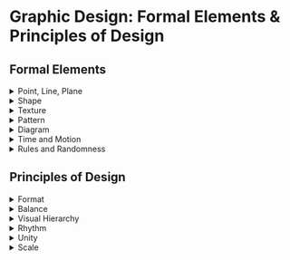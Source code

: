 # Graphic Design: Formal Elements & Principles of Design
## Formal Elements   

<details>
  <summary>Point, Line, Plane</summary>

#### line
- The basic functions of lines include: ```Define shapes, edges, forms; create images, letters, and patterns```
- Delineate boundaries and define areas within a composition
- Assist in ```visually organizing a composition and creating a line of vision``` 
- Can establish a linear mode of expression, a linear style
- When line is the predominant element used to unify a composition or to describe shapes or forms in a design (or painting), the style is termed ```linear```.

    ![linear](./imags/linear1.jpg "linear")
#### Space and Volume

 ```Point and Line```: Physical and Digital In the lettering experiments shown here, each word is written with lines, points, or both, produced with physical elements, digital illustrations, or code-generated vectors. 

  ![linear](./imags/point-and-line.jpg "linear")

 ```Three Objects```: Thirty-Three Ways This comprehensive design project encourages designers to observe, represent, and abstract visible objects using a variety of materials and techniques. Designers begin by visiting an unusual place with surprising things to see and observe, such as a local museum, aquarium, or botanical garden. They produce a substantial number of observational drawings of three objects, paying special attention to the appearance of form, color, texture, and materials. Careful observation is followed by exercises in creating word lists and drawing from memory to create a total of ninety-nine studies. The project exposes designers to the iterative design process, building individual capacity for patience, endurance, and an open mind. 

![linear](./imags/Three-Objects.jpg "linear")

 ```Spatial Translation```:
In this project, designers explore point, line, and plane as tools for
expression. They immerse themselves in a space and observe it
from multiple points of view, including different vantage points
(above, below) and different psychological orientations (as a male, a
female, a giraffe, a shrimp, etc.). Participants generate images of
their chosen spaces in diverse media, including photography,
drawing, painting, printing, collage, or video. Representations can
be literal, abstract, iconic, indexical, or symbolic. After gathering
their initial observations, designers create a series of
representations using dot stickers, tape, and cut paper. The final
application is a sequence of ten images suitable for an accordion
fold book.

![linear](./imags/point-line-plane.jpg "linear")
</details>

<details>
  <summary>Shape</summary>

- A ```curvilinear shape```, organic, or biomorphic shape is formed by curves or dominating marked flowing edges,which seems to have a naturalistic feel. It may be drawn precisely or loosely.
- An ```abstract shape``` refers to a simple or complex rearrangement, alteration, or distortion of the representation of natural appearance used for stylistic distinction and/or communication purposes.
- A ```representational shape``` is recognizable and reminds the viewer of actual objects seen in nature; it is also called a figurative shape.
- ```Figure(positive space)/Ground(negative space)``` The figure or positive shape is a definite shape, immediately discernible as a shape. 

 ![federico pinto schmid art](./imags/FedericoArt.png "federico pinto schmid art")
- ```Interwoven Space``` Designers, illustrators, and photographers often play with figure/ground relationships to add interest and intrigue to their work. Unlike conventional depictions where subjects are centered and framed against a background, active figure/ground conditions churn and interweave form and space, creating tension and ambiguity.

 ![shape](./imags/shape-3.jpg "shape")
  ![shape](./imags/shape-4.jpg "shape")
- ```Concept Sketching```
Fast, informal visualizations allow designers to explore different
figure/ground relationships in a low-risk environment that fosters
invention and discovery. While verbalizing ideas helps designers
build a bank of potential concepts, sketching pushes these ideas
closer to reality. Multiple sketches yield a more valuable process
than single sketches, as drawings begin to speak to one another,
opening the mind and eye to new connections.

 ![shape](./imags/Shape-1.jpg "shape")
  ![shape](./imags/shape-2.jpg "shape")
    ![shape](./imags/shape-5.jpg "shape")
      ![shape](./imags/shape-6.jpg "shape")
- Letterform Abstraction In this introduction to letterform anatomy, students
examined the forms and counterforms of the alphabet in many font variations,
eventually isolating just enough of each letter to hint at its identity. Each student
sought to strike a balance between positive and negative space. 

  ![shape](./imags/shape-7.jpg "shape")
</details>

<details>
  <summary>Texture</summary>

- The tactile quality of a surface or the simulation or representation of such a surface quality is a texture. 
- In the visual arts, there are two categories of texture: tactile and visual.
- ```Tactile textures``` have actual tactile quality and can be physically
touched and felt; they are also called actual textures. 
- ```Visual textures``` are illusions of real textures created by hand,
scanned from actual textures, or photographed. Using skills learned in drawing, painting, photography, and various other image-making media, a designer can create a great variety of textures.

```Five Squares``` Ten Inches All typefaces have an innate optical texture that results from
the accumulation of attributes such as serifs, slope, stroke width, and proportion.
Those attributes interact on the page with the size, tracking, leading, and paragraph
style selected by the designer, yielding an overall texture.
In this exercise, designers composed five justified squares of type inside a ten-inch
frame. Variation of type style, texture, and value were achieved by combining
contrasting characteristics such as old style italic serifs, uniformly weighted sans
serifs, geometric slab serifs, and so on. Light to dark value (typographic color) was
controlled through the combination of stroke width, letterspacing, and paragraph
leading.
Finally, students manipulated the scale and placement of the squares to achieve
compositional balance, tension, and depth. Squares were permitted to bleed off the
edges, reinforcing the illusion of amplification and recession. 

![texture](./imags/texture-1.jpg "texture")![texture](./imags/texture-2.jpg "texture")

![texture](./imags/texture-3.jpg "texture")![texture](./imags/texture-4.jpg "texture")

![texture](./imags/texture-5.jpg "texture")![texture](./imags/texture-6.jpg "texture")

</details>


<details>
  <summary>Pattern</summary>

- Pattern is a consistent repetition of a single visual unit or element within a given area. In all cases, there must be systematic repetition with obvious directional movement. 
- An interesting aspect of pattern is that the viewer anticipates a sequence. If you examine patterns, you will notice that their structures rely on the configuration of three basic building blocks: ```dots, lines, and grids```. 
- In a pattern, any individual small unit, whether a nonobjective or representational shape, can be based on the dot. Any moving path is based on lines, also called stripes. Any two intersecting units yield a pattern grid.
- Why is the pattern important for a brand?
  The pattern is an element that can make a difference within the visual communication; if used well, it can become a distinctive feature of your brand and make you recognizable. The use of customized patterns will help you to give your brand more personality and can become a fundamental element of recognition, especially online or on social media.  the important thing is that it reflects your brand and what you want to communicate.
- How to use It?
A pattern can make a creative work visually more exciting and recognizable. Today,
Applying a pattern on the packaging of different items helps to create a coordinated image between the various products of a brand to make it recognizable at a glance. Furthermore, the use of colour variants can help to differentiate the varieties: in this case, each colour will be associated with a particular taste, aroma, etc ... In the same way, using different textures or graphic motifs but of the same colour can help to identify a specific line of products.
  - ```From Point to Line to Grid``` As dots move together, they form into lines and other shapes (while still being dots). As stripes cross over each other and become grids, they cut up the
field into new figures, which function like new dots or new stripes. Some of the most visually fascinating patterns result from figure/ground ambiguity. The identity of a form can oscillate between being a figure (dot, stripe) to being a ground or support for another, opposing figure.

  ![Pattern](./imags/Pattern-1.jpg "Pattern")
  - ```Repeating Elements```Patterns follow some repetitive principle, whether dictated by a mechanical grid, a digital algorithm, or the physical rhythm of a crafts-person’s tool as it works along a surface. In the series of pattern studies developed here and on the following pages, a simple lozenge form is used to build designs of varying complexity. Experiments of this kind can be performed with countless base shapes, yielding an endless range of individual results. 
  
    ```One Element, Many Patterns``` The basic element in these patterns is a lozenge shape. Based on the orientation, proximity, scale, and color of the lozenges, they group into overlapping lines, forming a nascent grid. 

    ![Pattern](./imags/Pattern-2.jpg "Pattern")![Pattern](./imags/Pattern-3.jpg "Pattern")![Pattern](./imags/Pattern-4.jpg "Pattern")
    ![Pattern](./imags/Pattern-5.jpg "Pattern")![Pattern](./imags/Pattern-6.jpg "Pattern")![Pattern](./imags/Pattern-7.jpg "Pattern")
    ![Pattern](./imags/Pattern-8.jpg "Pattern")![Pattern](./imags/Pattern-9.jpg "Pattern")![Pattern](./imags/Pattern-10.jpg "Pattern")
    ![Pattern](./imags/Pattern-11.jpg "Pattern")![Pattern](./imags/Pattern-12.jpg "Pattern")

</details>

<details>
  <summary>Diagram</summary>

A diagram is a graphic representation of a structure, situation, or
process. Diagrams can depict the anatomy of a creature, the
hierarchy of a corporation, or the flow of ideas. Diagrams allow us to
see relationships that would not come forward in a straight list of
numbers or a verbal description.

- ```Mercurial Moods``` This simple diagram charts the upward and downward trajectory of the designer’s well-being based on specific forces that positively and negatively affect her world. 

![Diagram](./imags/Diagram-1.jpg "Diagram")  ![Diagram](./imags/Diagram-2.jpg "Diagram")
</details>


<details>
  <summary>Time and Motion</summary>

Any word or image that moves functions both spatially and temporally. Motion is a kind of change, and change takes place in time. 

Motion can be implied as well as literal. 

#### Artists have long sought ways to represent the movement of bodies and the passage of time within the realm of static, two-dimensional space. 

Time and motion are considerations for all design work, from a multipage printed book, whose pages follow each other in time, to animations for film and television, which have literal duration.

Any still image has implied motion (or implied stasis), while
motion graphics share compositional principles with print.

Designers routinely work in time-based media as well as print,
and a design campaign often must function across multiple media
simultaneously.

Animation encompasses diverse modes of visible change,
including the literal movement of elements that fly on or off the
screen as well as changes in scale, transparency, color, layer, and
more. These alternative modes of change are especially useful for
designing animated text on the web, where gratuitous movement
can be more distracting than pleasing or informative.

- ```Implied Motion``` Graphic designers use numerous techniques to suggest change and movement on the printed page. Diagonal compositions evoke motion, while rectilinear arrangements appear static. Cropping a shape can suggest motion, as does a sinuous line or a pointed, triangular shape.

  - ```Eruption of Form``` These shapes as well as their explosive arrangement suggest movement and change.
  ![Diagram](./imags/Diagram-3.jpg "Diagram")
  - Implied Time and Motion An effective logotype can be applied to anything from a tiny
business card to a large-scale architectural sign to a computer screen or digital projection.
The logotypes shown here use a variety of graphic strategies to imply motion.
In this project, designers created a graphic identity for a conference about contemporary
media art and theory called “Loop.” Each solution explores the concept of the loop as a
continuous, repeating sequence. The designers applied each logo to a banner in an
architectural setting and to a screen-based looping animation. (Photoshop was used to
simulate the installation of the banners in a real physical space.)

   ![Diagram](./imags/Diagram-4.jpg "Diagram")   ![Diagram](./imags/Diagram-5.jpg "Diagram")   ![Diagram](./imags/Diagram-6.jpg "Diagram")
   ![Diagram](./imags/Diagram-7.jpg "Diagram")     ![Diagram](./imags/Diagram-8.jpg "Diagram")    ![Diagram](./imags/Diagram-9.jpg "Diagram")

- Animating Type
  - Change in Position Moving text around the screen is the most basic means of animating type. Commonly, type enters from the right side of the screen and moves left to support the normal direction of reading. Ticker or leader text also tends to move in this direction.
  - Change in Color In the sequence shown here, the type itself is static, but a color change moves across the text letter by letter. Endless variations of this basic kind of change are possible.
  - Change in Transparency White type appears gradually on screen by gradually becoming opaque.
  - Multiple Modes of Change Many animations combine several techniques at once. This sequence features change in position, scale, and transparency.

</details>

<details>
  <summary>Rules and Randomness</summary>

The idea becomes a machine that makes the art. Sol LeWitt
Designers create rules as well as finished pieces. A magazine
designer, for example, works with a grid and a typographic
hierarchy that is interpreted in different ways, page after page, issue
after issue. If the rules are well planned, other designers will be able
to interpret them to produce their own unique and unexpected
layouts. Rules create a framework for design without determining
the end results.

Style sheets employed in print and web publishing (CSS) are rules
for displaying the different parts of a document. By adjusting a style
sheet, the designer can change the appearance of an entire book or
website. Style sheets are used to reconfigure a single body of
content for output in different media, from printed pages to the
screen of a mobile phone.

Rules can be used to generate form as well as organize content. In
the 1920s, the Bauhaus artist and designer László Moholy-Nagy
created a painting by telephoning a set of instructions to a sign
painter. In the 1960s, the minimalist artist Sol LeWitt created
drawings based on simple instructions; the drawings could be
executed on a wall or other surface anywhere in the world by
following the directions. Complex webs of lines often resulted from
seemingly simple verbal instructions.

Designers produce rules in computer code as well as natural
language. C. E. B. Reas, who co-authored the software language
Processing, creates rich digital drawings and interactive works that
evolve from instructions and variables. Reas alters the outcome by
changing the variables. He explains, “Sometimes I set strict rules,
follow them, and then observe the results. More frequently, I begin
with a core software behavior, implement it, and then observe the
results. I then allow the piece to flow intuitively from there.”
1 Reas and other contemporary artists are using software as a medium unto itself rather than as a tool supporting the design process.
Designing rules and instructions is an intrinsic part of the design
process. Increasingly, designers are asked to create systems that
other people will implement and that will change over time. This
chapter looks at ways to use rule-based processes to generate
unexpected visual results.
- ```Cell Phone Symphony``` In the project shown here, students were given a list of phone
numbers from which to generate visual imagery for a poster. The posters promote a
“cell phone symphony,” featuring music composed via interaction among the
audience’s cell phones.
Each poster suggests auditory experience as well as ideas of social and
technological interaction. The students took numerous different approaches, from
turning each phone number into a linear graph to using the digits to set the size and
color of objects in a grid.
Designing the system is part of the creative process. The visual results have an
organic quality that comes from random input to the system. The designer controls
and manipulates the system itself rather than the final outcome.

   ![Rules-and-Randomness](./imags/Rules-and-Randomness-1.jpg "Rules-and-Randomness") ![Rules-and-Randomness](./imags/Rules-and-Randomness-2.jpg "Rules-and-Randomness") 
   ![Rules-and-Randomness](./imags/Rules-and-Randomness-3.jpg "Rules-and-Randomness") ![Rules-and-Randomness](./imags/Rules-and-Randomness-4.jpg "Rules-and-Randomness")
   ![Rules-and-Randomness](./imags/Rules-and-Randomness-5.jpg "Rules-and-Randomness") ![Rules-and-Randomness](./imags/Rules-and-Randomness-6.jpg "Rules-and-Randomness")
   ![Rules-and-Randomness](./imags/Rules-and-Randomness-7.jpg "Rules-and-Randomness") ![Rules-and-Randomness](./imags/Rules-and-Randomness-8.jpg "Rules-and-Randomness")
   ![Rules-and-Randomness](./imags/Rules-and-Randomness-9.jpg "Rules-and-Randomness") ![Rules-and-Randomness](./imags/Rules-and-Randomness-10.jpg "Rules-and-Randomness")

- ```Motion Prompt``` How can time and motion be represented on a flat surface? Designers
created a series of “gesture studies” in InDesign based on provided templates and using
fifty-five frames from an animated shapes project they were already working on. Each
template contained a prompt (such as morph, deface, contain, clone, pulverize), a series of
constraints (such as copy, paste, cut, and position), and a time limit (one minute to several
minutes). Each designer sought to capture the spirit of the prompt within the set
constraints. They were asked to embrace motion graphics software not just as a way to
generate animations, but as a way to generate material for developing two-dimensional
imagery. 

   ![Rules-and-Randomness](./imags/Rules-and-Randomness-11.png "Rules-and-Randomness") ![Rules-and-Randomness](./imags/Rules-and-Randomness-12.jpg "Rules-and-Randomness")
   ![Rules-and-Randomness](./imags/Rules-and-Randomness-13.jpg "Rules-and-Randomness") ![Rules-and-Randomness](./imags/Rules-and-Randomness-14.jpg "Rules-and-Randomness")
   ![Rules-and-Randomness](./imags/Rules-and-Randomness-15.jpg "Rules-and-Randomness") ![Rules-and-Randomness](./imags/Rules-and-Randomness-16.jpg "Rules-and-Randomness")
- ```Repeat and Rotate```
Repeating and rotating forms are universal principles of pattern
design. The designs shown here were created in the Processing
software language. By altering the input to a set of digital
instructions, the designer can quickly see numerous variations of a
single design. Changing the typeface, type size, type alignment,
color, transparency, and the number and degree of rotations yields
different results.

   ![Rules-and-Randomness](./imags/Rules-and-Randomness-17.jpg "Rules-and-Randomness") ![Rules-and-Randomness](./imags/Rules-and-Randomness-18.jpg "Rules-and-Randomness")

- ```Museum of Insider Art``` To create a visual brand for an imaginary museum, the designer created a code in Processing that converts alphabetic characters into abstract shapes. Theshapes become a private code. 

   ![Rules-and-Randomness](./imags/Rules-and-Randomness-19.jpg "Rules-and-Randomness") ![Rules-and-Randomness](./imags/Rules-and-Randomness-20.jpg "Rules-and-Randomness")
      ![Rules-and-Randomness](./imags/Rules-and-Randomness-21.jpg "Rules-and-Randomness") 

- ```Abstract Alphabet``` The Latin alphabet is an inherently abstract code. To create this minimal
typeface, the designer replaced letterforms with dots of varying size. Although rendered
illegible, the resulting texts maintain a familiar sense of rhythm. 

   ![Rules-and-Randomness](./imags/Rules-and-Randomness-22.jpg "Rules-and-Randomness")
</details>

## Principles of Design

<details>
  <summary>Format</summary>

- The format is the defined perimeter as well as the field it encloses—the outer edges or boundaries of a design. 
- Format refers to the field or substrate (piece of paper, mobile phone screen, outdoor billboard, etc.) for the graphic design
project. 
- Designers often use the term format to describe the type of project—that is, a poster, a CD cover, a mobile ads, and so on. Graphic designers work with a variety of formats.
- ```Framing Text and Image``` In this project, designers edited, framed, and cropped a
picture in relation to a passage of text. The challenge was to make the text an equal
player in the final composition, not a mere caption or footnote to the picture.
Designers approached the image abstractly as well as figuratively. Is the picture flat
or three-dimensional? How does it look upside down? Designers edited the image by
blocking out parts of it, changing the shape of the frame, or blowing up a detail. They
found lines, shapes, and planes within the picture that suggested ways to position
and align the text. The goal was to integrate the text with the image without letting
the text disappear. 

![Framing](./imags/Framing-1.jpg "Framing")![Framing](./imags/Framing-2.jpg "Framing")

![Framing](./imags/Framing-3.jpg "Framing")![Framing](./imags/Framing-4.jpg "Framing")

![Framing](./imags/Framing-5.jpg "Framing")![Framing](./imags/Framing-6.jpg "Framing")

![Framing](./imags/Framing-7.jpg "Framing")

</details>


<details>
  <summary>Balance</summary

- Balance is stability or equilibrium created by an even distribution of visual weight on each side of a central axis as well as by an even distribution of weight among all the elements of the composition. 
- When a design is balanced, it tends toward harmony. A balanced composition affects the viewer—communicating stability. The average viewer is averse to imbalance in a composition and reacts negatively to instability. 
- Understanding balance involves the study of several interrelated visual factors: 
  - Visual weight
  - Position
  - Arrangement.
  #### Visual Weight
  ![VisualWeight](./imags/VisualWeight.png "VisualWeight")

  Factors Affecting Visual Weight
  - Orientation and location of an element within the format
  - Line of vision (directional pull)
  - Size and shape of an element
  - Whether the element is figure or ground
  - Color: hue, value, saturation, and temperature
  - Texture
  - Density or number of elements in a given area
  - Isolation and emphasis of an element in the composition (focal point)
  - Groupings (equal groups; group of several small shapes could counterbalance one large shape)
  - Actual movement (in time-based/screen-based media, motion graphics)
  ![VisualWeight](./imags/VisualWeight-1.jpg "VisualWeight")
    ##### In two-dimensional design, weight is defined as a visual force or as visual weight. 
    ##### This visual weight refers to the relative amount of visual attraction, importance, or emphasis the element carries in a composition. 
    ##### ```Every element in a composition carries energy``` — an impression of force, strength, or weight.
    - The size, shape, value, color, and texture of a mark all contribute to an element’s visual weight. 
    - Where you position the mark on the page also affects its visual weight. The same mark positioned at different points on a page—bottom left, center, top right, or top left—will appear to change in visual weight because of its position. 
    - In visual perception, different areas of the page seem to carry more or less visual weight. 
      ##### Symmetry 
      Symmetry is an equal distribution of visual weights, a mirroring of equivalent elements on either side of a central axis; it is also called reflection symmetry. Symmetry and approximate symmetry can communicate harmony and stability.
      ##### Asymmetry 
      Asymmetry is an equal distribution of visual weights achieved through weight and counterweight by balancing one element with the weight of a counterpointing element without mirroring elements on either side of a central axis (Figure 2-8). To achieve asymmetrical balance, the position, visual weight, size, value, color, shape, and texture of a mark on the page must be considered and weighed against every other mark. Every element and its position contribute to the overall balancing effect in a composition. （Most designer use asymmetry to their artworks.）
       
      ![asymmetry](./imags/Asymmetry.jpg "asymmetry-1")![asymmetry](./imags/Asymmetry-1.jpg "asymmetry-1")![asymmetry-2](./imags/asymmetry-2.jpg "asymmetry-2")

      ```Disrupted Symmetry``` The designer has disrupted this symmetrical cross form to signify political unrest among factions in Uganda around the HIV/AIDS crisis. Narrative text lines alternate between clarity and obfuscation, ultimately erupting in chaos, yielding a dynamic counterpoint balance. 

      ![Disrupted-Symmetry](./imags/Disrupted-Symmetry.jpg "Disrupted-Symmetry")
      ##### Radial balance 
      Radial balance is symmetry achieved through a combination of horizontally and vertically oriented symmetry (Diagram2-15). Elements radiate out from a point in the center of the composition.
      
      ![Symmetry](./imags/Symmetry.jpg "Symmetry")
</details>

<details>
  <summary>Visual Hierarchy</summary>

  <details>
    <summary>Emphasis</summary>

- One of the primary purposes of graphic design is to ```communicate information```, and visual hierarchy is the primary principle for ```organizing information```. 
- To guide the viewer, the designer uses visual hierarchy, ```the arrangement of all graphic elements according to emphasis```. 
  - Emphasis is the arrangement of visual elements according to importance, stressing some elements over others, making some superordinate (dominant) elements and subordinating other elements. 
  - Basically, the designer determines which graphic elements the viewer will see first, second, third, and so on. 
  #### The designer must determine what to emphasize and what to de-emphasize. if you give emphasis to all elements in a design, you have given it to none of them; you end up with visual chaos. 
  #### Emphasis is directly related to establishing a point of focus.
  ```The focal point``` is the part of a design that is most emphasized or accentuated, where the green chair is the focal point. ```Position, size, shape, direction, hue, value, saturation, and texture of a graphic element``` all contribute to establishing a focal point.
              ![focalPoint](./imags/focalPoint.jpg "focalPoint") ![Hierarchy](./imags/Hierarchy-5.jpg "Hierarchy")

- ```Content Vacuum``` In this project the designer purposefully abstracted the content of newspaper pages, thereby drawing attention to the visual hierarchy. 

    ![Hierarchy](./imags/Hierarchy-1.jpg "Hierarchy")  ![Hierarchy](./imags/Hierarchy-2.jpg "Hierarchy")

    ![Hierarchy](./imags/Hierarchy-3.jpg "Hierarchy")  ![Hierarchy](./imags/Hierarchy-4.jpg "Hierarchy")

- ```Five Fonts``` In this twist on the classic type specimen book,
designers curate a collection of five typefaces and design a
typographic hierarchy. Key content includes the typeface name,
designer, year created, and descriptive or historical text. The
compositional landscapes also contain a character set and
some visual element focusing attention on the typeface’s
expressive or formal qualities. In structuring multiple pages,
students consider continuity and pacing. Covers and colophons
become graceful extensions of the interior.

  ![Hierarchy](./imags/Hierarchy-6.jpg "Hierarchy")  ![Hierarchy](./imags/Hierarchy-7.jpg "Hierarchy")  ![Hierarchy](./imags/Hierarchy-8.jpg "Hierarchy")

- ```Dimensional Hierarchy```
Messages applied to three-dimensional form have the added
challenge of legibility across and around planes. Objects sitting in an
environment are bathed in shadow and light. Unlike books that can
conceal elaborate worlds inside their covers—automatically
separated from exterior contexts—environmental messages must
interact beyond their boundaries and become either a harmonious
or poignant counterpoint to their neighbors.
Notice in these examples how type, color fields, and graphic
elements carry the viewer’s eye around the dimensional form, often
making a visual if not verbal connection with neighboring packages
when stacked side by side or vertically.

  ![Hierarchy](./imags/Hierarchy-9.jpg "Hierarchy")  ![Hierarchy](./imags/Hierarchy-10.jpg "Hierarchy") 
  #### Ways to Achieve Emphasis
  To establish a visual hierarchy, decide on the importance of the graphic elements (images and type) of your design. Create a flow of information from the most important graphic element to the least.
  Emphasis by Isolation
  Isolating a shape focuses attention on it (focused attention equals more visual weight). Please note that a focal point usually carries a good amount of visual weight and must be counterbalanced accordingly with other elements in a composition.
  
  ![Emphasis](./imags/Emphasis.jpg "Emphasis")

  - ###### Emphasis by Placement
  How the viewer moves visually through a spatial composition is an ongoing topic of study. It has been shown that viewers have preferences for specific regions of a page. Placing a graphic element at a specific position in a composition, such as the foreground, the top-left corner, or the center/middle of a page, attracts most viewers' gaze most easily.
  - ###### Emphasis Through Scale
  The size and scale of shapes or objects play an important role in emphasis and creating the illusion of spatial depth. Used effectively, the size of one shape or object in relation to another—what we call scale—can make elements appear to move forward or backward on the page. Large shapes and forms tend to attract more attention. However, a very small object can also attract attention if it is seen in contrast to many larger ones.
  - ###### Emphasis Through Contrast
  Through contrast—light versus dark, smooth versus rough, bright versus dull—you can emphasize some graphic elements over others. For example, a dark shape amid a field of lighter shapes might become a focal point. Contrast also depends on and is aided by size, scale, location, shape, and/or position.
  - ###### Emphasis Through Direction and Pointers 
  Elements such as arrows and diagonals use direction to point viewers’s eyes to where they should go.
  - ###### Emphasis Through Diagrammatic Structures
    - ```Tree structures```. Positioning the main or superordinate element at the top with subordinated elements below it in descending order creates hierarchical relationships. Another tree structure looks similar to a tree trunk with branches; subordinate elements stem out from the main element carried by lines.
    - ```Nest structures```. This can be done either through layering(the main element is the first layer and other layers move behind it) or through containment (the main element contains the less significant elements). Layering for the purpose of hierarchy is critical to understand in relation to websites and information design.
    - ```Stair structures```. To illustrate hierarchy, this structure stacks elements, with the main element at the top and subordinate elements descending like stairsteps.
  
  ![DiagrammaticStructures](./imags/DiagrammaticStructures.jpg "DiagrammaticStructures")
    </details>
    <details>
      <summary>Layer</summary>

    The designer or paste-up artist adhered each element of the page—type, images, blocks of color—to a separate layer, placing any element
    that touches any other element on its own surface.
    This same principle is at work in the digital layers we use today,
    mobilized in new and powerful ways. 

    Layers allow the designer to treat the image as a collection of
    assets, a database of possibilities. Working with a layered file, the
    designer quickly creates variations of a single design by turning
    layers on and off. Designers use layered files to generate
    storyboards for animations and interface elements such as buttons
    and rollovers.
- ```This typographic exercise presents three narratives``` taking place during a two-minute
period: a news story broadcast on a radio, a conversation between a married couple, and
the preparation of a pot of coffee. Typography, icons, lines, and other elements are used to
present the three narratives within a shared space. The end result can be obvious or poetic.
Whether the final piece is an easy-to-follow transcription or a painterly depiction, it is made
up of narrative elements that define distinct layers or visual channels. 

  ![layer](./imags/layer-1.jpg "layer")    ![layer](./imags/layer-2.jpg "layer")   ![layer](./imags/layer-3.jpg "layer")

- ```Temporal Layers``` This publication records a collaboration between two universities in China
and Russia. The large-scale numerals reference numbers in a calendar. Overlapping forms,
images, and text blocks suggest depth and motion. 

  ![layer](./imags/layer-4.jpg "layer")    ![layer](./imags/layer-5.jpg "layer")   ![layer](./imags/layer-6.jpg "layer") ![layer](./imags/layer-7.jpg "layer")

- ```Life History``` Historical and contemporary photographs and documents are layered over a
satellite image from Google Earth of the land these people have inhabited. Transparency is
used to separate the elements visually. 

![layer](./imags/layer-8.jpg "layer") 

  </details>

  <details>
    <summary>Transparency</summary>
      
  Transparency means a simultaneous perception of different spatial
  locations. . . . The position of the transparent figures has equivocal
  meaning as one sees each figure now as the closer, now as the
  farther one.

  ![Transparency](./imags/Transparency.jpg "Transparency") 
  </details>
</details>

<details>
  <summary> Rhythm </summary>



- In graphic design, a strong and consistent repetition, a pattern of elements can set up a rhythm, which causes the viewer’s eyes to move around the page. Timing can be set by the intervals between and among the position of elements on the page. 
- Many factors can contribute to establishing rhythm — ```color,texture, figure/ground relationships, emphasis, and balance.```
    ![Rhythm](./imags/Rhythm-1.jpg "Rhythm")
  #### Repetition and Variation
  - The key to establishing rhythm in design is to understand the difference between repetition and variation. 
  - In graphic design, the repetition of rhythm is interposed by variation to create visual interest. 
  - Repetition occurs when you repeat one or a few visual elements a number times or with great or total consistency. 
  - Variation is established by a break or modification in the pattern or by changing elements, such as the color, size, shape, spacing,position, or visual weight. 
  - Variation creates visual interest to engage a viewer and add an element of surprise. However, too much variation will dilute a visual beat.
    
    ![Rhythm](./imags/Rhythm-2.jpg "Rhythm")![Rhythm](./imags/Rhythm-3.jpg "Rhythm")

</details>

<details>
  <summary> Unity  </summary> 
All the graphic elements in a design are so interrelated they form a greater whole. All the graphic elements look as though they belong together.Viewers best understand and remember a composition that is unified. 
  #### Gestalt
  German for “form,” which places an emphasis on the perception of forms as organized wholes, primarily concerned with how the mind attempts to impose order on the world, to unify and order perceptions. 
  
  ![gestalt](./imags/gestalt.png "gestalt")

```Six Modes of Grouping```
Psychologists have identified various principles of grouping; six
common ones are diagrammed above. Designers often manipulate
one or more principles of grouping in order to create images or
compositions that are clear and focused or unsettled and surprising.
Interesting effects emerge when we use our powers of perception to
reassemble lines, shapes, or images that have been pulled apart or
interrupted. Grouping prompts the observer to build parts into
wholes.
  - Simplicity - We see two circles rather than three odd shapes.
  - Similarity - We see two groups based on the size of the elements.
  - Proximity - We see two groups based on the closeness of the elements.
  - Closure - We close the gap in the shape.
  - Continuity - We see two long lines crossing rather than four short lines converging.
  - Symmetry - We tend to close symmetrical forms to make a single object.

  
  ![gestalt](./imags/gestalt-2.jpg "gestalt")

  ![gestalt](./imags/gestalt-3.jpg "gestalt")

  ![gestalt](./imags/gestalt-4.jpg "gestalt")

```Grouping + Typography```
At its most basic level, all typography employs principles of
grouping. Letters cluster into words (proximity). Shifts in
weight, style, or size signal differences and hierarchies
(similarity). When we create “lines” of text out of letters and
words, we exploit the power of continuity, which sustains the
illusion of a single gesture or path.
This project encourages designers to experiment with the
basic principles of typography. Each student creates multiple
interpretations of a given text by using spacing, composition,
and alignment. Designers explore the impact of principles such
as proximity, similarity, continuity, and closure to create new
patterns of meaning that exploit the mind’s ability to reconnect
fragments and build wholes out of parts. The text in this project
comes from the Bill of Universal Human Rights.

 ![Grouping+Typography](./imags/Grouping+Typography-1.jpg "Grouping+Typography")
  ![Grouping+Typography](./imags/Grouping+Typography-2.jpg "Grouping+Typography")
   ![Grouping+Typography](./imags/Grouping+Typography-3.jpg "Grouping+Typography")
     ![Grouping+Typography](./imags/Grouping+Typography-4.jpg "Grouping+Typography")
       ![Grouping+Typography](./imags/Grouping+Typography-5.jpg "Grouping+Typography")
         ![Grouping+Typography](./imags/Grouping+Typography-6.jpg "Grouping+Typography")

  - ##### From gestalt, we derive certain laws of perceptual organization that govern visual thinking, profoundly affecting how you construct unity in a composition. 
  - The mind attempts to create order, make connections, and to seek a whole by grouping—perceiving visual units by ```location, orientation, likeness, shape, and color.``` 
  - ##### [the law of prägnanz](https://lawsofux.com/law-of-pr%C3%A4gnanz/)
    German for “precision” or “conciseness”— which means we seek to order our experience as a whole in a regular, simple, coherent manner.

    ![Prägnanz](./imags/Pragnanz.jpg "Prägnanz")
      - The human eye likes to find simplicity and order in complex shapes because it prevents us from becoming overwhelmed with information.
      - Research confirms that people are better able to visually process and remember simple figures than complex figures.
      - The human eye simplifies complex shapes by transforming them into a single, unified shape.
  
  #### Laws of Perceptual Organization
  ![gestalt](./imags/gestalt-1.png "gestalt")
  - ##### Similarity
    like elements, those that share characteristics,are perceived as belonging together. Elements can share likeness in shape, texture, color, or direction. Dissimilar elements tend to separate from like elements.
  - ##### Proximity
    elements near each other, in spatial proximity, are perceived as belonging together.
  - ##### Continuity
    perceived visual paths or connections (actual or implied) among parts. Elements that appear as a continuation of previous elements are perceived as linked, creating an impression of movement.
  - ##### Closure
    the mind’s tendency to connect individual elements to produce a completed form, unit, or pattern.
  - ##### Common fate
    elements are likely to be perceived as a unit if they move in the same direction.
  - ##### Continuing line
    lines are always perceived as following the simplest path. If two lines break, the viewer sees the overall movement rather than the break; also called implied line.
  #### Modular grid 
  Structure and Unity - Viewers will perceive a greater sense of unity in a composition when they see or sense visual connections through the alignment of elements, objects, or edges. Because people seek order, their eyes easily pick up these relationships and make connections among the forms. 
  ![modular-grid](./imags/modular-grid.jpg "modular-grid")
  ![modular-grid](./imags/Modular-Grid.gif "modular-grid")
</details>


<details>
  <summary>Scale</summary>

  ```Scale, Depth, and Motion``` In the typographic compositions shown here, designers worked with one word or a pair of words and used changes in scale as well as placement on the page to convey the meaning of the word or word pair. Contrasts in scale can imply motion or depth as well as express differences in importance.
    
  ![Scale](./imags/Rhythm-4.jpg "Scale")![Scale](./imags/Rhythm-5.jpg "Scale")![Scale](./imags/Rhythm-6.jpg "Scale")

  ```Extreme Heights``` In the poster for a lecture at a college, designer Paul Sahre put his typography under severe pressure, yielding virtually illegible results. (He knew he had a captive audience.) 

  ![Scale](./imags/Extreme-Heights.jpg "Scale")
</details>
  

